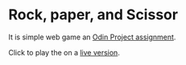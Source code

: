 # Rock, paper, and Scissor

It is simple web game an [Odin Project assignment](https://www.theodinproject.com/paths/foundations/courses/foundations/lessons/rock-paper-scissors).

Click to play the on a [live version](https://ufuksaylan.github.io/Rock-Paper-Scissor/).
